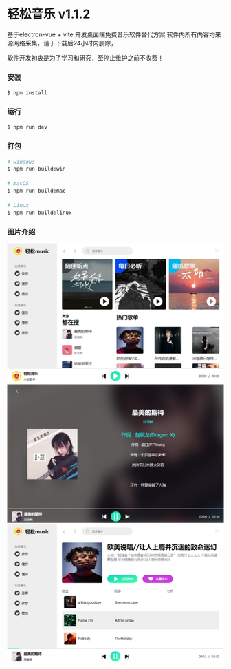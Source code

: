 # 轻松音乐 v1.1.2

基于electron-vue + vite 开发桌面端免费音乐软件替代方案
软件内所有内容均来源网络采集，请于下载后24小时内删除，

软件开发初衷是为了学习和研究，至停止维护之前不收费！

### 安装

```bash
$ npm install
```

### 运行

```bash
$ npm run dev
```

### 打包

```bash
# windows
$ npm run build:win

# macOS
$ npm run build:mac

# Linux
$ npm run build:linux
```

### 图片介绍
![输入图片说明](src/renderer/src/assets/b1.png)
![输入图片说明](src/renderer/src/assets/b2.png)
![输入图片说明](src/renderer/src/assets/b3.png)

